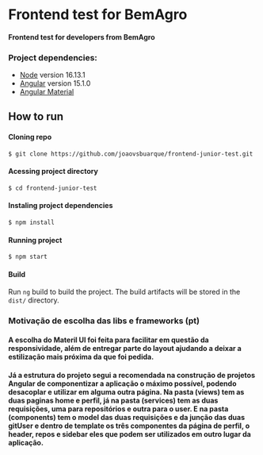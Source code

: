 # Frontend test for BemAgro

#### Frontend test for developers from BemAgro

### Project dependencies:

- [Node](https://nodejs.org/en/) version 16.13.1
- [Angular](https://angular.io/) version 15.1.0
- [Angular Material](https://material.angular.io/)

## How to run

#### Cloning repo

`$ git clone https://github.com/joaovsbuarque/frontend-junior-test.git`

#### Acessing project directory

`$ cd frontend-junior-test`

#### Instaling project dependencies

`$ npm install`

#### Running project

`$ npm start`

#### Build

Run `ng` build to build the project. The build artifacts will be stored in the `dist/` directory.

### Motivação de escolha das libs e frameworks (pt)

#### A escolha do Materil UI foi feita para facilitar em questão da responsividade, além de entregar parte do layout ajudando a deixar a estilização mais próxima da que foi pedida.

#### Já a estrutura do projeto segui a recomendada na construção de projetos Angular de componentizar a aplicação o máximo possível, podendo desacoplar e utilizar em alguma outra página. Na pasta (views) tem as duas paginas home e perfil, já na pasta (services) tem as duas requisições, uma para repositórios e outra para o user. E na pasta (components) tem o model das duas requisições e da junção das duas gitUser e dentro de template os três componentes da página de perfil, o header, repos e sidebar eles que podem ser utilizados em outro lugar da aplicação.
